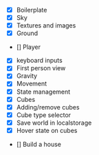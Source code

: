- [x] Boilerplate
- [x] Sky
- [x] Textures and images
- [x] Ground
- [] Player
- [x] keyboard inputs
- [x] First person view
- [x] Gravity
- [x] Movement
- [x] State management
- [x] Cubes
- [x] Adding/remove cubes
- [x] Cube type selector
- [x] Save world in localstorage
- [x] Hover state on cubes
- [] Build a house
